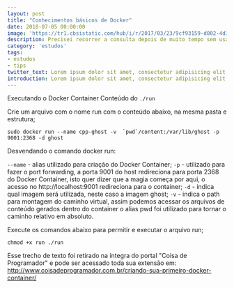 ```yaml
---
layout: post
title: "Conhecimentos básicos de Docker"
date: 2018-07-05 00:00:00
image: 'https://tr1.cbsistatic.com/hub/i/r/2017/03/23/9cf93159-d002-4d3b-b100-c0a49a4a3189/resize/770x/39d767be960faaa34ae565de17219d78/dockernewhero.jpg'
description: Precisei recorrer a consulta depois de muito tempo sem usar Docker e hoje precisei criar um container para montar um ambiente com node.js para um desafio json do curso de web moderno.
category: 'estudos'
tags:
- estudos
- tips
twitter_text: Lorem ipsum dolor sit amet, consectetur adipisicing elit.
introduction: Lorem ipsum dolor sit amet, consectetur adipisicing elit, sed do eiusmod tempor incididunt ut labore et dolore magna aliqua.
---
```


Executando o Docker Container
Conteúdo do ```./run```

Crie um arquivo com o nome run com o conteúdo abaixo, na mesma pasta e estrutura;
```
sudo docker run --name cpp-ghost -v  `pwd`/content:/var/lib/ghost -p 9001:2368 -d ghost
```
Desvendando o comando docker run:

```--name``` - alias utilizado para criação do Docker Container;
```-p``` - utilizado para fazer o port forwarding, a porta 9001 do host redireciona para porta 2368 do Docker Container, isto quer dizer que a magia começa por aqui, o acesso no http://localhost:9001 redireciona para o container;
```-d``` - indica qual imagem será utilizada, neste caso a imagem ghost;
```-v``` - indica o path para montagem do caminho virtual, assim podemos acessar os arquivos de conteúdo gerados dentro do container o alias pwd foi utilizado para tornar o caminho relativo em absoluto.

Execute os comandos abaixo para permitir e executar o arquivo run;
```
chmod +x run ./run
```
 
Esse trecho de texto foi retirado na íntegra do portal "Coisa de Programador" e pode ser acessado toda sua extensão em: <http://www.coisadeprogramador.com.br/criando-sua-primeiro-docker-container/>
